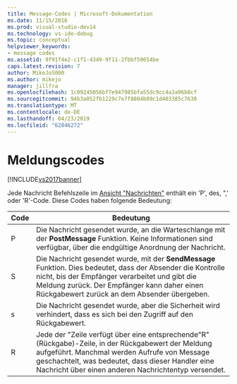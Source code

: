 ```yaml
---
title: Message-Codes | Microsoft-Dokumentation
ms.date: 11/15/2016
ms.prod: visual-studio-dev14
ms.technology: vs-ide-debug
ms.topic: conceptual
helpviewer_keywords:
- message codes
ms.assetid: 9f91f4e2-c1f1-4349-9f11-2fbbf59654be
caps.latest.revision: 7
author: MikeJo5000
ms.author: mikejo
manager: jillfra
ms.openlocfilehash: 1c09245056bf7e947985bfa55dc9cc4a3a96b8cf
ms.sourcegitcommit: 94b3a052fb1229c7e7f8804b09c1d403385c7630
ms.translationtype: MT
ms.contentlocale: de-DE
ms.lasthandoff: 04/23/2019
ms.locfileid: "62846272"
---
```

# <a name="message-codes"></a>Meldungscodes
[!INCLUDE[vs2017banner](../includes/vs2017banner.md)]

Jede Nachricht Befehlszeile im [Ansicht "Nachrichten"](../debugger/messages-view.md) enthält ein 'P', des, ",' oder 'R'-Code. Diese Codes haben folgende Bedeutung:  
  
|Code|Bedeutung|  
|----------|-------------|  
|P|Die Nachricht gesendet wurde, an die Warteschlange mit der **PostMessage** Funktion. Keine Informationen sind verfügbar, über die endgültige Anordnung der Nachricht.|  
|S|Die Nachricht gesendet wurde, mit der **SendMessage** Funktion. Dies bedeutet, dass der Absender die Kontrolle nicht, bis der Empfänger verarbeitet und gibt die Meldung zurück. Der Empfänger kann daher einen Rückgabewert zurück an dem Absender übergeben.|  
|s|Die Nachricht gesendet wurde, aber die Sicherheit wird verhindert, dass es sich bei den Zugriff auf den Rückgabewert.|  
|R|Jede der "Zeile verfügt über eine entsprechende"R"(Rückgabe)-Zeile, in der Rückgabewert der Meldung aufgeführt. Manchmal werden Aufrufe von Message geschachtelt, was bedeutet, dass dieser Handler eine Nachricht über einen anderen Nachrichtentyp versendet.|
